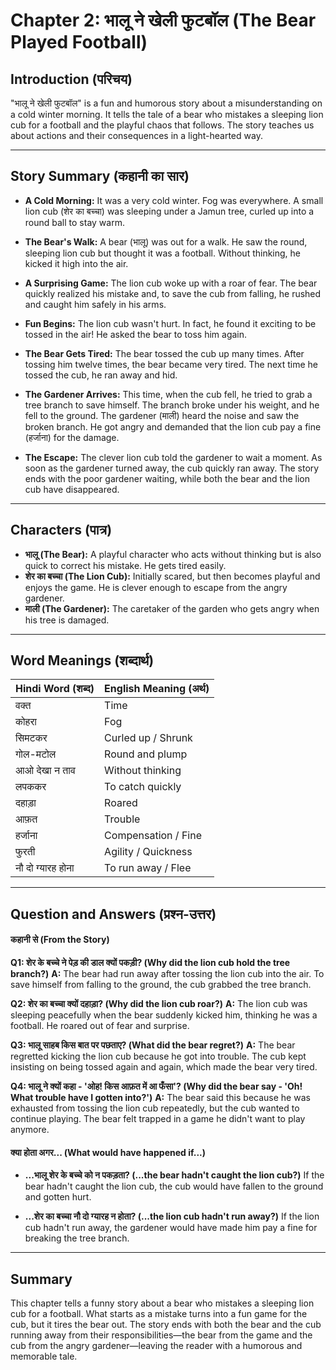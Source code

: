 # Chapter 2: भालू ने खेली फुटबॉल (The Bear Played Football)

## Introduction (परिचय)

"भालू ने खेली फुटबॉल" is a fun and humorous story about a misunderstanding on a cold winter morning. It tells the tale of a bear who mistakes a sleeping lion cub for a football and the playful chaos that follows. The story teaches us about actions and their consequences in a light-hearted way.

---

## Story Summary (कहानी का सार)

*   **A Cold Morning:** It was a very cold winter. Fog was everywhere. A small lion cub (शेर का बच्चा) was sleeping under a Jamun tree, curled up into a round ball to stay warm.

*   **The Bear's Walk:** A bear (भालू) was out for a walk. He saw the round, sleeping lion cub but thought it was a football. Without thinking, he kicked it high into the air.

*   **A Surprising Game:** The lion cub woke up with a roar of fear. The bear quickly realized his mistake and, to save the cub from falling, he rushed and caught him safely in his arms.

*   **Fun Begins:** The lion cub wasn't hurt. In fact, he found it exciting to be tossed in the air! He asked the bear to toss him again.

*   **The Bear Gets Tired:** The bear tossed the cub up many times. After tossing him twelve times, the bear became very tired. The next time he tossed the cub, he ran away and hid.

*   **The Gardener Arrives:** This time, when the cub fell, he tried to grab a tree branch to save himself. The branch broke under his weight, and he fell to the ground. The gardener (माली) heard the noise and saw the broken branch. He got angry and demanded that the lion cub pay a fine (हर्जाना) for the damage.

*   **The Escape:** The clever lion cub told the gardener to wait a moment. As soon as the gardener turned away, the cub quickly ran away. The story ends with the poor gardener waiting, while both the bear and the lion cub have disappeared.

---

## Characters (पात्र)

*   **भालू (The Bear):** A playful character who acts without thinking but is also quick to correct his mistake. He gets tired easily.
*   **शेर का बच्चा (The Lion Cub):** Initially scared, but then becomes playful and enjoys the game. He is clever enough to escape from the angry gardener.
*   **माली (The Gardener):** The caretaker of the garden who gets angry when his tree is damaged.

---

## Word Meanings (शब्दार्थ)

| Hindi Word (शब्द) | English Meaning (अर्थ) |
| :---------------- | :--------------------- |
| वक्त              | Time                   |
| कोहरा             | Fog                    |
| सिमटकर            | Curled up / Shrunk     |
| गोल-मटोल          | Round and plump        |
| आओ देखा न ताव     | Without thinking       |
| लपककर             | To catch quickly       |
| दहाड़ा            | Roared                 |
| आफ़त              | Trouble                |
| हर्जाना            | Compensation / Fine    |
| फुरती             | Agility / Quickness    |
| नौ दो ग्यारह होना | To run away / Flee     |

---

## Question and Answers (प्रश्न-उत्तर)

#### कहानी से (From the Story)

**Q1: शेर के बच्चे ने पेड़ की डाल क्यों पकड़ी? (Why did the lion cub hold the tree branch?)**
**A:** The bear had run away after tossing the lion cub into the air. To save himself from falling to the ground, the cub grabbed the tree branch.

**Q2: शेर का बच्चा क्यों दहाड़ा? (Why did the lion cub roar?)**
**A:** The lion cub was sleeping peacefully when the bear suddenly kicked him, thinking he was a football. He roared out of fear and surprise.

**Q3: भालू साहब किस बात पर पछताए? (What did the bear regret?)**
**A:** The bear regretted kicking the lion cub because he got into trouble. The cub kept insisting on being tossed again and again, which made the bear very tired.

**Q4: भालू ने क्यों कहा - 'ओह! किस आफ़त में आ फँसा'? (Why did the bear say - 'Oh! What trouble have I gotten into?')**
**A:** The bear said this because he was exhausted from tossing the lion cub repeatedly, but the cub wanted to continue playing. The bear felt trapped in a game he didn't want to play anymore.

#### क्या होता अगर... (What would have happened if...)

*   **...भालू शेर के बच्चे को न पकड़ता? (...the bear hadn't caught the lion cub?)**
    If the bear hadn't caught the lion cub, the cub would have fallen to the ground and gotten hurt.

*   **...शेर का बच्चा नौ दो ग्यारह न होता? (...the lion cub hadn't run away?)**
    If the lion cub hadn't run away, the gardener would have made him pay a fine for breaking the tree branch.

---

## Summary

This chapter tells a funny story about a bear who mistakes a sleeping lion cub for a football. What starts as a mistake turns into a fun game for the cub, but it tires the bear out. The story ends with both the bear and the cub running away from their responsibilities—the bear from the game and the cub from the angry gardener—leaving the reader with a humorous and memorable tale.